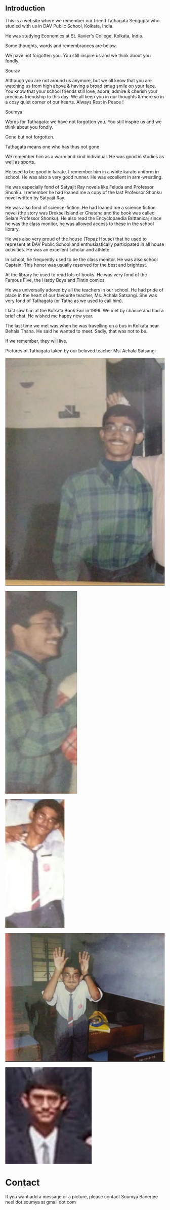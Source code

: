 ## Introduction


This is a website where we remember our friend Tathagata Sengupta who studied with us in DAV Public School, Kolkata, India.

He was studying Economics at St. Xavier's College, Kolkata, India.

Some thoughts, words and remembrances are below.

We have not forgotten you. You still inspire us and we think about you fondly.




Sourav

Although you are not around us anymore, but we all know that you are watching us from high above & having a broad smug smile on your face. You know that your school friends still love, adore, admire & cherish your precious friendship to this day.  We all keep you in our thoughts & more so in a cosy quiet corner of our hearts. Always Rest in Peace !



Soumya

Words for Tathagata: we have not forgotten you. You still inspire us and we think about you fondly.

Gone but not forgotten.

Tathagata means one who has thus not gone

We remember him as a warm and kind individual. He was good in studies as well as sports.

He used to be good in karate. I remember him in a white karate uniform in school. He was also a very good runner. He was excellent in arm-wrestling.

He was especially fond of Satyajit Ray novels like Feluda and Professor Shonku. I remember he had loaned me a copy of the last Professor Shonku novel written by Satyajit Ray.

He was also fond of science-fiction. He had loaned me a science fiction novel (the story was Dreksel Island er Ghatana and the book was called Selam Professor Shonku). He also read the Encyclopaedia Brittanica; since he was the class monitor, he was allowed access to these in the school library.

He was also very proud of the house (Topaz House) that he used to represent at DAV Public School and enthusiastically participated in all house activities. He was an excellent scholar and athlete.

In school, he frequently used to be the class monitor. He was also school Captain. This honor was usually reserved for the best and brightest.

At the library he used to read lots of books. He was very fond of the Famous Five, the Hardy Boys and Tintin comics.

He was universally adored by all the teachers in our school. He had pride of place in the heart of our favourite teacher, Ms. Achala Satsangi. She was very fond of Tathagata (or Tatha as we used to call him).

I last saw him at the Kolkata Book Fair in 1999. We met by chance and had a brief chat. He wished me happy new year.

The last time we met was when he was travelling on a bus in Kolkata near Behala Thana. He said he wanted to meet. Sadly, that was not to be.


If we remember, they will live.



Pictures of Tathagata taken by our beloved teacher Ms. Achala Satsangi


![Pictures](tatha_school.JPG)

![Pictures](tatha_school_2.JPG)

![Pictures](tatha_school_3.JPG)

![Pictures](tatha_solo_achala_mam.JPG)

![Pictures](tatha_dav.jpg)

# Contact

If you want add a message or a picture, please contact Soumya Banerjee neel dot soumya at gmail dot com

